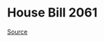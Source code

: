 # House Bill 2061

[Source](http://lawfilesext.leg.wa.gov/biennium/2021-22/Pdf/Bills/House%20Bills/2061.pdf)